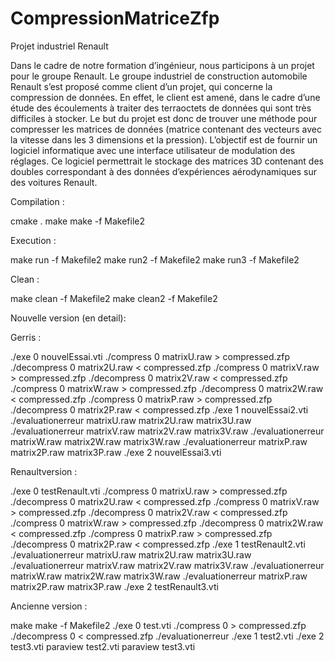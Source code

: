 # CompressionMatriceZfp
Projet industriel Renault

Dans le cadre de notre formation d’ingénieur, nous participons à un projet pour le groupe Renault.
Le groupe industriel de construction automobile Renault s’est proposé comme client d’un projet, qui concerne la compression de données. En effet, le client est amené, dans le cadre d’une étude des écoulements à traiter des terraoctets de données qui sont très difficiles à stocker.
Le but du projet est donc de trouver une méthode pour compresser les matrices de données (matrice contenant des vecteurs avec la vitesse dans les 3 dimensions et la pression). L’objectif est de fournir un logiciel informatique avec une interface utilisateur de modulation des réglages. Ce logiciel permettrait le stockage des matrices 3D contenant des doubles correspondant à des données d’expériences aérodynamiques sur des voitures Renault.



Compilation :

cmake .
make
make -f Makefile2


Execution :

make run -f Makefile2
make run2 -f Makefile2
make run3 -f Makefile2


Clean :

make clean -f Makefile2
make clean2 -f Makefile2



Nouvelle version (en detail):

Gerris :

./exe 0 nouvelEssai.vti
./compress 0 matrixU.raw > compressed.zfp
./decompress 0 matrix2U.raw < compressed.zfp
./compress 0 matrixV.raw > compressed.zfp
./decompress 0 matrix2V.raw < compressed.zfp
./compress 0 matrixW.raw > compressed.zfp
./decompress 0 matrix2W.raw < compressed.zfp
./compress 0 matrixP.raw > compressed.zfp
./decompress 0 matrix2P.raw < compressed.zfp
./exe 1 nouvelEssai2.vti
./evaluationerreur matrixU.raw matrix2U.raw matrix3U.raw
./evaluationerreur matrixV.raw matrix2V.raw matrix3V.raw
./evaluationerreur matrixW.raw matrix2W.raw matrix3W.raw
./evaluationerreur matrixP.raw matrix2P.raw matrix3P.raw
./exe 2 nouvelEssai3.vti


Renaultversion :

./exe 0 testRenault.vti
./compress 0 matrixU.raw > compressed.zfp
./decompress 0 matrix2U.raw < compressed.zfp
./compress 0 matrixV.raw > compressed.zfp
./decompress 0 matrix2V.raw < compressed.zfp
./compress 0 matrixW.raw > compressed.zfp
./decompress 0 matrix2W.raw < compressed.zfp
./compress 0 matrixP.raw > compressed.zfp
./decompress 0 matrix2P.raw < compressed.zfp
./exe 1 testRenault2.vti
./evaluationerreur matrixU.raw matrix2U.raw matrix3U.raw
./evaluationerreur matrixV.raw matrix2V.raw matrix3V.raw
./evaluationerreur matrixW.raw matrix2W.raw matrix3W.raw
./evaluationerreur matrixP.raw matrix2P.raw matrix3P.raw
./exe 2 testRenault3.vti


Ancienne version :

make
make -f Makefile2
./exe 0 test.vti
./compress 0 > compressed.zfp
./decompress 0 < compressed.zfp
./evaluationerreur
./exe 1 test2.vti
./exe 2 test3.vti
paraview test2.vti 
paraview test3.vti
